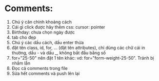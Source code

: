 # Comments:
1. Chú ý căn chỉnh khoảng cách
2. Cái gì click được hãy thêm css: cursor: pointer
3. Birthday: chưa chọn ngày được
4. tab cho đẹp
5. Chú ý các dấu cách, dấu enter thừa
6. đặt tên class, id, for, ... (đặt tên attributes), chỉ dùng các chữ cái in thường, dấu - và dấu _, không bắt đầu bằng số
7. for="25-50" nên đặt 1 tên khác: vd: for="form-weight-25-50". Tránh bị nhầm lẫn
8. Đọc cả comments trong file
9. Sửa hết comments và push lên lại